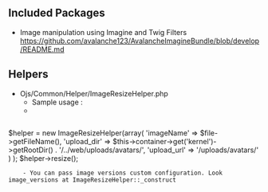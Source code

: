 Included Packages
-----------------

- Image manipulation using Imagine and Twig Filters https://github.com/avalanche123/AvalancheImagineBundle/blob/develop/README.md


Helpers
-------

- Ojs/Common/Helper/ImageResizeHelper.php
    - Sample usage : 
    - 
    ``` 
$helper = new ImageResizeHelper(array(
            'imageName' => $file->getFileName(),
            'upload_dir' => $this->container->get('kernel')->getRootDir() . '/../web/uploads/avatars/',
            'upload_url' => '/uploads/avatars/'
                )
        );
        $helper->resize();
``` 
    - You can pass image versions custom configuration. Look image_versions at ImageResizeHelper::_construct
